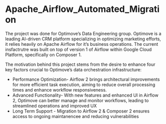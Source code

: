 # Apache_Airflow_Automated_Migration

The project was done for Optimove’s Data Engineering group. 
Optimove is a leading AI-driven CRM platform specializing in optimizing marketing efforts, it relies heavily on Apache Airflow for it’s business operations. 
The current insfactrutre was built on top of version 1 of Airflow within Google Cloud Platform, specifically on Composer 1.

The motivation behind this project stems from the desire to enhance four key factors crucial to Optimove’s data orchestration infrastructure:
* Performance Optimization- Airflow 2 brings architectural improvements for more efficient task execution, aiming to reduce overall processing times and enhance workflow responsiveness.
* Advanced Functionality- With new features and enhanced UI in Airflow 2, Optimove can better manage and monitor workflows, leading to streamlined operations and improved UX
* Long Term Support - Migration to Airflow 2 & Composer 2 ensures access to ongoing maintanencee and reducing vulnerabilities
